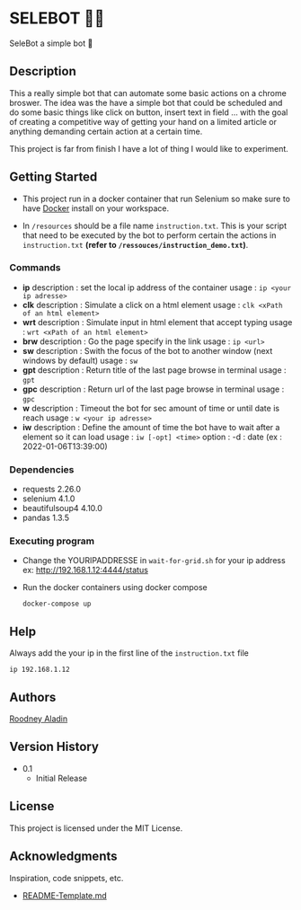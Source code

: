 # SELEBOT 🤖🤖

SeleBot a simple bot 🤖

## Description

This a really simple bot that can automate some basic actions on a chrome broswer. The idea was the have a simple bot that could be scheduled and do some basic things like click on button, insert text in field ... with the goal of creating a competitive way of getting your hand on a limited article or anything demanding certain action at a certain time.

This project is far from finish I have a lot of thing I would like to experiment.

## Getting Started
* This project run in a docker container that run Selenium so make sure to have [Docker](https://www.docker.com) install on your workspace.

* In ```/resources``` should be a file name ```instruction.txt```. This is your script that need to be executed by the bot to perform certain the actions in ```instruction.txt``` **(refer to ```/ressouces/instruction_demo.txt```)**.

### Commands
* **ip** 
  description : set the local ip address of the container
  usage : ```ip <your ip adresse>```
* **clk** 
  description : Simulate a click on a html element
  usage : ```clk <xPath of an html element>```
* **wrt**
  description : Simulate input in html element that accept typing
  usage : ```wrt <xPath of an html element>```
* **brw**
  description : Go the page specify in the link 
  usage : ```ip <url>```
* **sw**
  description : Swith the focus of the bot to another window (next windows by default)
  usage : ```sw ```
* **gpt**
  description : Return title of the last page browse in terminal
  usage : ```gpt ```
* **gpc**
  description : Return url of the last page browse in terminal
  usage : ```gpc ```
* **w**
  description : Timeout the bot for sec amount of time or until date is reach
  usage : ```w <your ip adresse>```
* **iw**
  description : Define the amount of time the bot have to wait after a element so it can load
  usage : ```iw [-opt] <time>```
  option : 
  -d : date (ex : 2022-01-06T13:39:00) 
  

### Dependencies

* requests 2.26.0
* selenium 4.1.0
* beautifulsoup4 4.10.0
* pandas 1.3.5


### Executing program

* Change the YOURIPADDRESSE in ```wait-for-grid.sh``` for your ip address
    ex: http://192.168.1.12:4444/status


* Run the docker containers using docker compose
    ```
    docker-compose up
    ```


## Help

Always add the your ip in the first line of the ```instruction.txt``` file  

```
ip 192.168.1.12
```

## Authors
[Roodney Aladin](www.linkedin.com/in/aladin-roodney) 

## Version History
* 0.1
    * Initial Release

## License

This project is licensed under the MIT License.
## Acknowledgments

Inspiration, code snippets, etc.
* [README-Template.md](https://gist.github.com/DomPizzie/7a5ff55ffa9081f2de27c315f5018afc)